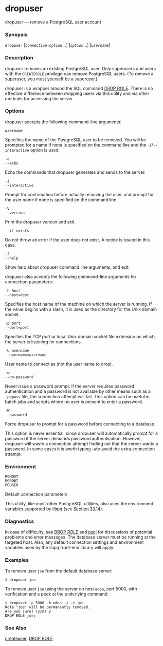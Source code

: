 # dropuser

dropuser — remove a PostgreSQL user account

### Synopsis

`dropuser` \[_`connection-option`_...\] \[_`option`_...\] \[_`username`_\]

### Description

dropuser removes an existing PostgreSQL user. Only superusers and users with the `CREATEROLE` privilege can remove PostgreSQL users. \(To remove a superuser, you must yourself be a superuser.\)

dropuser is a wrapper around the SQL command [DROP ROLE](https://www.postgresql.org/docs/10/static/sql-droprole.html). There is no effective difference between dropping users via this utility and via other methods for accessing the server.

### Options

dropuser accepts the following command-line arguments:

_`username`_

Specifies the name of the PostgreSQL user to be removed. You will be prompted for a name if none is specified on the command line and the `-i`/`--interactive` option is used.

`-e`  
`--echo`

Echo the commands that dropuser generates and sends to the server.

`-i`  
`--interactive`

Prompt for confirmation before actually removing the user, and prompt for the user name if none is specified on the command line.

`-V`  
`--version`

Print the dropuser version and exit.

`--if-exists`

Do not throw an error if the user does not exist. A notice is issued in this case.

`-?`  
`--help`

Show help about dropuser command line arguments, and exit.

dropuser also accepts the following command-line arguments for connection parameters:

`-h `_`host`_  
`--host=`_`host`_

Specifies the host name of the machine on which the server is running. If the value begins with a slash, it is used as the directory for the Unix domain socket.

`-p `_`port`_  
`--port=`_`port`_

Specifies the TCP port or local Unix domain socket file extension on which the server is listening for connections.

`-U `_`username`_  
`--username=`_`username`_

User name to connect as \(not the user name to drop\).

`-w`  
`--no-password`

Never issue a password prompt. If the server requires password authentication and a password is not available by other means such as a `.pgpass` file, the connection attempt will fail. This option can be useful in batch jobs and scripts where no user is present to enter a password.

`-W`  
`--password`

Force dropuser to prompt for a password before connecting to a database.

This option is never essential, since dropuser will automatically prompt for a password if the server demands password authentication. However, dropuser will waste a connection attempt finding out that the server wants a password. In some cases it is worth typing `-W`to avoid the extra connection attempt.

### Environment

`PGHOST`  
`PGPORT`  
`PGUSER`

Default connection parameters

This utility, like most other PostgreSQL utilities, also uses the environment variables supported by libpq \(see [Section 33.14](https://www.postgresql.org/docs/10/static/libpq-envars.html)\).

### Diagnostics

In case of difficulty, see [DROP ROLE](https://www.postgresql.org/docs/10/static/sql-droprole.html) and [psql](https://www.postgresql.org/docs/10/static/app-psql.html) for discussions of potential problems and error messages. The database server must be running at the targeted host. Also, any default connection settings and environment variables used by the libpq front-end library will apply.

### Examples

To remove user `joe` from the default database server:

```text
$ dropuser joe
```

To remove user `joe` using the server on host `eden`, port 5000, with verification and a peek at the underlying command:

```text
$ dropuser -p 5000 -h eden -i -e joe
Role "joe" will be permanently removed.
Are you sure? (y/n) y
DROP ROLE joe;
```

### See Also

[createuser](createuser.md), [DROP ROLE](../sql-commands/drop-role.md)

